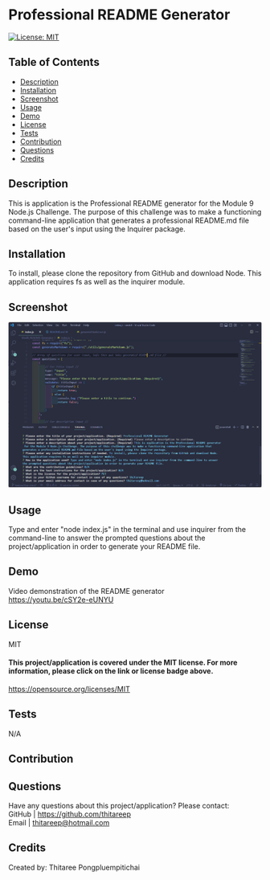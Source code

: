 
  # Professional README Generator

  [![License: MIT](https://img.shields.io/badge/License-MIT-green.svg)](https://opensource.org/licenses/MIT)

  ## Table of Contents
  * [Description](#description)
  * [Installation](#installation)
  * [Screenshot](#screenshot)
  * [Usage](#usage)
  * [Demo](#demo)
  * [License](#license)
  * [Tests](#test)
  * [Contribution](#contribution)
  * [Questions](#questions)
  * [Credits](#credits)

  ## Description
  This is application is the Professional README generator for the Module 9 Node.js Challenge. The purpose of this challenge was to make a functioning command-line application that generates a professional README.md file based on the user's input using the Inquirer package. 
  
  ## Installation
  To install, please clone the repository from GitHub and download Node. This application requires fs as well as the inquirer module.  

  ## Screenshot
  ![Alt text](Assets/IMG/READMEgen_SS.png)
  
  ## Usage
  Type and enter "node index.js" in the terminal and use inquirer from the command-line to answer the prompted questions about the project/application in order to generate your README file.

  ## Demo
  Video demonstration of the README generator
  <br>
  https://youtu.be/cSY2e-eUNYU  
  
  ## License
  MIT
   #### This project/application is covered under the MIT license. For more information, please click on the link or license badge above.
  https://opensource.org/licenses/MIT
  
  ## Tests
  N/A

  ## Contribution

  ## Questions
  Have any questions about this project/application?
  Please contact:
  <br>
  GitHub | https://github.com/thitareep
  <br>
  Email | thitareep@hotmail.com

  ## Credits
  Created by:
  Thitaree Pongpluempitichai
